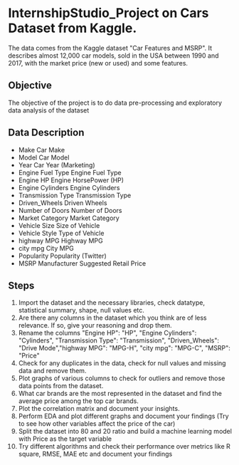# InternshipStudio_Project on Cars Dataset from Kaggle.

The data comes from the Kaggle dataset "Car Features and MSRP". It describes almost 12,000 car
models, sold in the USA between 1990 and 2017, with the market price (new or used)
and some features.

## Objective
The objective of the project is to do data pre-processing and exploratory data analysis
of the dataset

## Data Description
 - Make Car Make
 - Model Car Model
 - Year Car Year (Marketing)
 - Engine Fuel Type Engine Fuel Type
 - Engine HP Engine HorsePower (HP)
 - Engine Cylinders Engine Cylinders
 - Transmission Type Transmission Type
 - Driven_Wheels Driven Wheels
 - Number of Doors Number of Doors
 - Market Category Market Category
 - Vehicle Size Size of Vehicle
 - Vehicle Style Type of Vehicle
 - highway MPG Highway MPG
 - city mpg City MPG
 - Popularity Popularity (Twitter)
 - MSRP Manufacturer Suggested Retail Price

## Steps
1. Import the dataset and the necessary libraries, check datatype, statistical summary,
shape, null values etc.
2. Are there any columns in the dataset which you think are of less relevance. If so, give
your reasoning and drop them.
3. Rename the columns "Engine HP": "HP", "Engine Cylinders": "Cylinders", "Transmission
Type": "Transmission", "Driven_Wheels": "Drive Mode","highway MPG": "MPG-H", "city
mpg": "MPG-C", "MSRP": "Price"
4. Check for any duplicates in the data, check for null values and missing data and remove
them.
5. Plot graphs of various columns to check for outliers and remove those data points from the
dataset.
6. What car brands are the most represented in the dataset and find the average price among
the top car brands.
7. Plot the correlation matrix and document your insights.
8. Perform EDA and plot different graphs and document your findings (Try to see how other
variables affect the price of the car)
9. Split the dataset into 80 and 20 ratio and build a machine learning model with
Price as the target variable
10. Try different algorithms and check their performance over metrics like R
square, RMSE, MAE etc and document your findings
